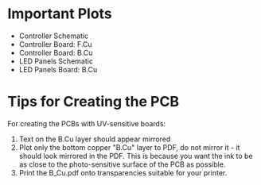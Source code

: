 Important Plots
===============
* Controller Schematic
* Controller Board: F.Cu
* Controller Board: B.Cu
* LED Panels Schematic
* LED Panels Board: B.Cu

Tips for Creating the PCB
=========================
For creating the PCBs with UV-sensitive boards:

1. Text on the B.Cu layer should appear mirrored
2. Plot only the bottom copper "B.Cu" layer to PDF, do not mirror it - it should look mirrored in the PDF.
   This is because you want the ink to be as close to the photo-sensitive surface of the PCB as possible.
3. Print the B_Cu.pdf onto transparencies suitable for your printer.